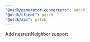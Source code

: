 ```yaml
---
"@osdk/generator-converters": patch
"@osdk/client": patch
"@osdk/api": patch
---
```


Add nearestNeighbor support
